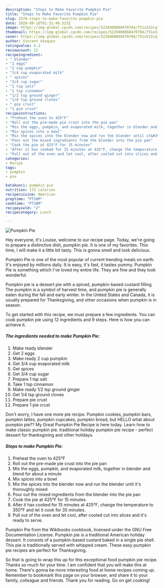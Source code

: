 ```yaml
---
description: "Steps to Make Favorite Pumpkin Pie"
title: "Steps to Make Favorite Pumpkin Pie"
slug: 2578-steps-to-make-favorite-pumpkin-pie
date: 2020-09-16T01:31:40.523Z
image: https://img-global.cpcdn.com/recipes/5220408868470784/751x532cq70/pumpkin-pie-recipe-main-photo.jpg
thumbnail: https://img-global.cpcdn.com/recipes/5220408868470784/751x532cq70/pumpkin-pie-recipe-main-photo.jpg
cover: https://img-global.cpcdn.com/recipes/5220408868470784/751x532cq70/pumpkin-pie-recipe-main-photo.jpg
author: Vincent Vasquez
ratingvalue: 4.2
reviewcount: 12
recipeingredient:
- " blender"
- "2 eggs"
- "2 cup pumpkin"
- "3/4 cup evaporated milk"
- " spices"
- "3/4 cup sugar"
- "1 tsp salt"
- "1 tsp cinnamon"
- "1/2 tsp ground ginger"
- "1/4 tsp ground cloves"
- " pie crust"
- "1 pie crust"
recipeinstructions:
- "Preheat the oven to 425°F"
- "Roll out the pre-made pie crust into the pie pan"
- "Mix the eggs, pumpkin, and evaporated milk, together in blender and blend for about a minute"
- "Mix spices into a bowl"
- "Mix the spices into the blender now and run the blender until it&#39;s thoroughly mixed"
- "Pour out the mixed ingredients from the blender into the pie pan"
- "Cook the pie at 425°F for 15 minutes"
- "After it has cooked for 15 minutes at 425°F, change the temperature to 350°F and let it cook for 35 minutes."
- "Pull out of the oven and let cool, after cooled cut into slices and it&#39;s ready to serve."
categories:
- Recipe
tags:
- pumpkin
- pie

katakunci: pumpkin pie 
nutrition: 172 calories
recipecuisine: American
preptime: "PT16M"
cooktime: "PT38M"
recipeyield: "2"
recipecategory: Lunch

---
```



![Pumpkin Pie](https://img-global.cpcdn.com/recipes/5220408868470784/751x532cq70/pumpkin-pie-recipe-main-photo.jpg)

Hey everyone, it's Louise, welcome to our recipe page. Today, we're going to prepare a distinctive dish, pumpkin pie. It is one of my favorites. This time, I will make it a little bit tasty. This is gonna smell and look delicious.

Pumpkin Pie is one of the most popular of current trending meals on earth. It's enjoyed by millions daily. It is easy, it's fast, it tastes yummy. Pumpkin Pie is something which I've loved my entire life. They are fine and they look wonderful.

Pumpkin pie is a dessert pie with a spiced, pumpkin-based custard filling. The pumpkin is a symbol of harvest time, and pumpkin pie is generally eaten during the fall and early winter. In the United States and Canada, it is usually prepared for Thanksgiving, and other occasions when pumpkin is in season.


To get started with this recipe, we must prepare a few ingredients. You can cook pumpkin pie using 12 ingredients and 9 steps. Here is how you can achieve it.

<!--inarticleads1-->

##### The ingredients needed to make Pumpkin Pie:

1. Make ready  blender
1. Get 2 eggs
1. Make ready 2 cup pumpkin
1. Get 3/4 cup evaporated milk
1. Get  spices
1. Get 3/4 cup sugar
1. Prepare 1 tsp salt
1. Take 1 tsp cinnamon
1. Make ready 1/2 tsp ground ginger
1. Get 1/4 tsp ground cloves
1. Prepare  pie crust
1. Prepare 1 pie crust


Don&#39;t worry, I have one more pie recipe. Pumpkin cookies, pumpkin bars, pumpkin lattes, pumpkin cupcakes, pumpkin bread, but HELLO what about pumpkin pie?? My Great Pumpkin Pie Recipe is here today. Learn how to make classic pumpkin pie. traditional holiday pumpkin pie recipe - perfect dessert for thanksgiving and other holidays. 

<!--inarticleads2-->

##### Steps to make Pumpkin Pie:

1. Preheat the oven to 425°F
1. Roll out the pre-made pie crust into the pie pan
1. Mix the eggs, pumpkin, and evaporated milk, together in blender and blend for about a minute
1. Mix spices into a bowl
1. Mix the spices into the blender now and run the blender until it&#39;s thoroughly mixed
1. Pour out the mixed ingredients from the blender into the pie pan
1. Cook the pie at 425°F for 15 minutes
1. After it has cooked for 15 minutes at 425°F, change the temperature to 350°F and let it cook for 35 minutes.
1. Pull out of the oven and let cool, after cooled cut into slices and it&#39;s ready to serve.


Pumpkin Pie from the Wikibooks cookbook, licensed under the GNU Free Documentation License. Pumpkin pie is a traditional American holiday dessert. It consists of a pumpkin-based custard baked in a single pie shell. This pie is traditionally served with whipped cream. These easy pumpkin pie recipes are perfect for Thanksgiving. 

So that is going to wrap this up for this exceptional food pumpkin pie recipe. Thanks so much for your time. I am confident that you will make this at home. There's gonna be more interesting food at home recipes coming up. Remember to bookmark this page on your browser, and share it to your family, colleague and friends. Thank you for reading. Go on get cooking!
